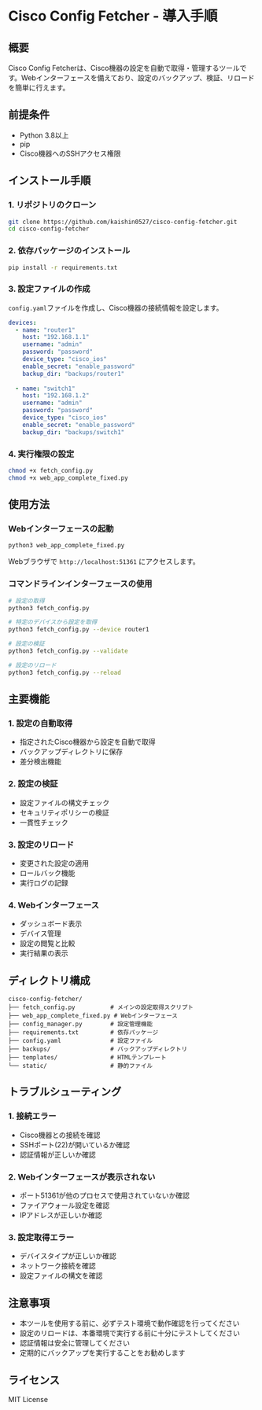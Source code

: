 
# Cisco Config Fetcher - 導入手順

## 概要
Cisco Config Fetcherは、Cisco機器の設定を自動で取得・管理するツールです。Webインターフェースを備えており、設定のバックアップ、検証、リロードを簡単に行えます。

## 前提条件
- Python 3.8以上
- pip
- Cisco機器へのSSHアクセス権限

## インストール手順

### 1. リポジトリのクローン
```bash
git clone https://github.com/kaishin0527/cisco-config-fetcher.git
cd cisco-config-fetcher
```

### 2. 依存パッケージのインストール
```bash
pip install -r requirements.txt
```

### 3. 設定ファイルの作成
`config.yaml`ファイルを作成し、Cisco機器の接続情報を設定します。

```yaml
devices:
  - name: "router1"
    host: "192.168.1.1"
    username: "admin"
    password: "password"
    device_type: "cisco_ios"
    enable_secret: "enable_password"
    backup_dir: "backups/router1"
    
  - name: "switch1"
    host: "192.168.1.2"
    username: "admin"
    password: "password"
    device_type: "cisco_ios"
    enable_secret: "enable_password"
    backup_dir: "backups/switch1"
```

### 4. 実行権限の設定
```bash
chmod +x fetch_config.py
chmod +x web_app_complete_fixed.py
```

## 使用方法

### Webインターフェースの起動
```bash
python3 web_app_complete_fixed.py
```

Webブラウザで `http://localhost:51361` にアクセスします。

### コマンドラインインターフェースの使用
```bash
# 設定の取得
python3 fetch_config.py

# 特定のデバイスから設定を取得
python3 fetch_config.py --device router1

# 設定の検証
python3 fetch_config.py --validate

# 設定のリロード
python3 fetch_config.py --reload
```

## 主要機能

### 1. 設定の自動取得
- 指定されたCisco機器から設定を自動で取得
- バックアップディレクトリに保存
- 差分検出機能

### 2. 設定の検証
- 設定ファイルの構文チェック
- セキュリティポリシーの検証
- 一貫性チェック

### 3. 設定のリロード
- 変更された設定の適用
- ロールバック機能
- 実行ログの記録

### 4. Webインターフェース
- ダッシュボード表示
- デバイス管理
- 設定の閲覧と比較
- 実行結果の表示

## ディレクトリ構成
```
cisco-config-fetcher/
├── fetch_config.py          # メインの設定取得スクリプト
├── web_app_complete_fixed.py # Webインターフェース
├── config_manager.py        # 設定管理機能
├── requirements.txt         # 依存パッケージ
├── config.yaml              # 設定ファイル
├── backups/                 # バックアップディレクトリ
├── templates/               # HTMLテンプレート
└── static/                  # 静的ファイル
```

## トラブルシューティング

### 1. 接続エラー
- Cisco機器との接続を確認
- SSHポート(22)が開いているか確認
- 認証情報が正しいか確認

### 2. Webインターフェースが表示されない
- ポート51361が他のプロセスで使用されていないか確認
- ファイアウォール設定を確認
- IPアドレスが正しいか確認

### 3. 設定取得エラー
- デバイスタイプが正しいか確認
- ネットワーク接続を確認
- 設定ファイルの構文を確認

## 注意事項
- 本ツールを使用する前に、必ずテスト環境で動作確認を行ってください
- 設定のリロードは、本番環境で実行する前に十分にテストしてください
- 認証情報は安全に管理してください
- 定期的にバックアップを実行することをお勧めします

## ライセンス
MIT License
